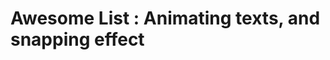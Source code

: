 # Awesome List : Animating texts, and snapping effect 


[Git branch]:(https://github.com/codiku/react-native-animations/tree/010-EN-super-list-6-animating-texts-and-snaping)
